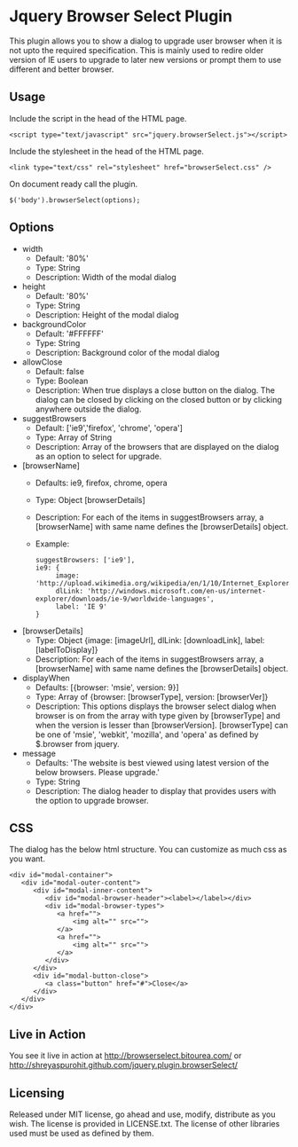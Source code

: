 Jquery Browser Select Plugin
=================================

This plugin allows you to show a dialog to upgrade user browser when it is not upto the
required specification. This is mainly used to redire older version of IE users to upgrade
to later new versions or prompt them to use different and better browser.

Usage
-----
Include the script in the head of the HTML page.

	<script type="text/javascript" src="jquery.browserSelect.js"></script>

Include the stylesheet in the head of the HTML page.
	
	<link type="text/css" rel="stylesheet" href="browserSelect.css" />
	
On document ready call the plugin.

	$('body').browserSelect(options);
	
Options
-------
* width
  * Default: '80%'
  * Type: String
  * Description: Width of the modal dialog
* height
  * Default: '80%'
  * Type: String
  * Description: Height of the modal dialog	
* backgroundColor
  * Default: '#FFFFFF'	
  * Type: String
  * Description: Background color of the modal dialog	
* allowClose
  * Default: false	
  * Type: Boolean
  * Description: When true displays a close button on the dialog. The dialog can be closed by clicking on the closed button or by clicking anywhere	outside the dialog.
* suggestBrowsers
  * Default: ['ie9','firefox', 'chrome', 'opera']	
  * Type: Array of String
  * Description: Array of the browsers that are displayed on the dialog as an option to select for upgrade. 	
* [browserName]
  * Defaults: ie9, firefox, chrome, opera	
  * Type: Object [browserDetails]
  * Description: For each of the items in suggestBrowsers array, a [browserName] with same name defines the [browserDetails] object.
  * Example: 
  
		suggestBrowsers: ['ie9'],
		ie9: {
			 image: 'http://upload.wikimedia.org/wikipedia/en/1/10/Internet_Explorer_7_Logo.png',
			 dlLink: 'http://windows.microsoft.com/en-us/internet-explorer/downloads/ie-9/worldwide-languages',
			 label: 'IE 9'
		}
		
* [browserDetails]
  * Type: Object {image: [imageUrl], dlLink: [downloadLink], label: [labelToDisplay]}
  * Description: For each of the items in suggestBrowsers array, a [browserName] with same name defines the [browserDetails] object.
* displayWhen
  * Defaults: [{browser: 'msie', version: 9}]
  * Type: Array of {browser: [browserType], version: [browserVer]}
  * Description: This options displays the browser select dialog when browser is on from the array with type given by [browserType] and when the version is lesser than [browserVersion]. [browserType] can be one of 'msie', 'webkit', 'mozilla', and 'opera' as defined by $.browser from jquery.
* message
  * Defaults: 'The website is best viewed using latest version of the below browsers. Please upgrade.'
  * Type: String
  * Description: The dialog header to display that provides users with the option to upgrade browser.
 
CSS
---
The dialog has the below html structure. You can customize as much css as you want.

	<div id="modal-container">
	   <div id="modal-outer-content">
		  <div id="modal-inner-content">
			 <div id="modal-browser-header"><label></label></div>
			 <div id="modal-browser-types">
				<a href="">
					<img alt="" src="">
				</a>
				<a href="">
					<img alt="" src="">
				</a>
		     </div>
		  </div>
		  <div id="modal-button-close">
			 <a class="button" href="#">Close</a>
		  </div>
	   </div>
	</div>

Live in Action
--------------

You see it live in action at http://browserselect.bitourea.com/ or http://shreyaspurohit.github.com/jquery.plugin.browserSelect/

Licensing
---------
Released under MIT license, go ahead and use, modify, distribute as you wish. The license is provided in LICENSE.txt. The license of other libraries used must be used as defined by them. 	
